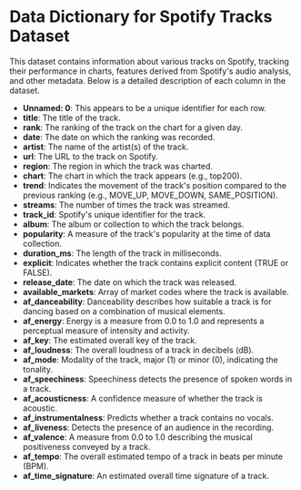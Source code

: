 
# Data Dictionary for Spotify Tracks Dataset

This dataset contains information about various tracks on Spotify, tracking their performance in charts, features derived from Spotify's audio analysis, and other metadata. Below is a detailed description of each column in the dataset.

- **Unnamed: 0**: This appears to be a unique identifier for each row.
- **title**: The title of the track.
- **rank**: The ranking of the track on the chart for a given day.
- **date**: The date on which the ranking was recorded.
- **artist**: The name of the artist(s) of the track.
- **url**: The URL to the track on Spotify.
- **region**: The region in which the track was charted.
- **chart**: The chart in which the track appears (e.g., top200).
- **trend**: Indicates the movement of the track's position compared to the previous ranking (e.g., MOVE_UP, MOVE_DOWN, SAME_POSITION).
- **streams**: The number of times the track was streamed.
- **track_id**: Spotify's unique identifier for the track.
- **album**: The album or collection to which the track belongs.
- **popularity**: A measure of the track's popularity at the time of data collection.
- **duration_ms**: The length of the track in milliseconds.
- **explicit**: Indicates whether the track contains explicit content (TRUE or FALSE).
- **release_date**: The date on which the track was released.
- **available_markets**: Array of market codes where the track is available.
- **af_danceability**: Danceability describes how suitable a track is for dancing based on a combination of musical elements.
- **af_energy**: Energy is a measure from 0.0 to 1.0 and represents a perceptual measure of intensity and activity.
- **af_key**: The estimated overall key of the track.
- **af_loudness**: The overall loudness of a track in decibels (dB).
- **af_mode**: Modality of the track, major (1) or minor (0), indicating the tonality.
- **af_speechiness**: Speechiness detects the presence of spoken words in a track.
- **af_acousticness**: A confidence measure of whether the track is acoustic.
- **af_instrumentalness**: Predicts whether a track contains no vocals.
- **af_liveness**: Detects the presence of an audience in the recording.
- **af_valence**: A measure from 0.0 to 1.0 describing the musical positiveness conveyed by a track.
- **af_tempo**: The overall estimated tempo of a track in beats per minute (BPM).
- **af_time_signature**: An estimated overall time signature of a track.
